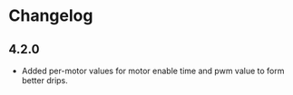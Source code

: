# Changelog

## 4.2.0

* Added per-motor values for motor enable time and pwm value to form better drips.

